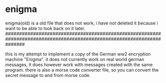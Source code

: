 # enigma

enigma(old) is a old file that does not work, i have not deleted it because i want to be able to look back on it later.
#######################################################################################################################

this is my attempt to implement a copy of the German ww2 encryption machine "Enigma".
it does not currently work on real world german messages, 
it does however work with messages created with the same program.
there is also a morse code converter file, so you can convert the secret message to and from morse code.
